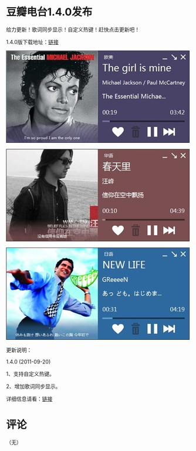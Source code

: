 # 豆瓣电台1.4.0发布

给力更新！歌词同步显示！自定义热键！赶快点击更新吧！

1.4.0版下载地址：[链接](/attachment/up/doubanfm/DoubanFMSetup_1.4.0.exe)

[<img style="background-image: none; border-bottom: 0px; border-left: 0px; padding-left: 0px; padding-right: 0px; display: inline; border-top: 0px; border-right: 0px; padding-top: 0px" title="image11" border="0" alt="image11" src="/attachment/up/blog/images/1.4.0_13BF7/image11_thumb.jpg" width="500" height="251" />](/attachment/up/blog/images/1.4.0_13BF7/image11.jpg)

[<img style="background-image: none; border-bottom: 0px; border-left: 0px; padding-left: 0px; padding-right: 0px; display: inline; border-top: 0px; border-right: 0px; padding-top: 0px" title="image12" border="0" alt="image12" src="/attachment/up/blog/images/1.4.0_13BF7/image12_thumb.jpg" width="500" height="251" />](/attachment/up/blog/images/1.4.0_13BF7/image12.jpg)

[<img style="background-image: none; border-bottom: 0px; border-left: 0px; padding-left: 0px; padding-right: 0px; display: inline; border-top: 0px; border-right: 0px; padding-top: 0px" title="image13" border="0" alt="image13" src="/attachment/up/blog/images/1.4.0_13BF7/image13_thumb.jpg" width="500" height="251" />](/attachment/up/blog/images/1.4.0_13BF7/image13.jpg)

更新说明：

1.4.0 (2011-09-20)

1、支持自定义热键。

2、增加歌词同步显示。

详细信息请看：[链接](/article/doubanfm)

# 评论

（无）
